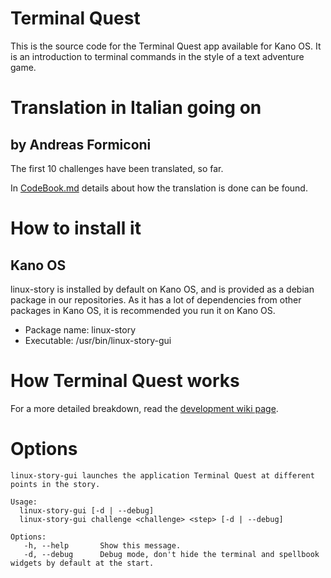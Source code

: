 
# Terminal Quest

This is the source code for the Terminal Quest app available for Kano OS.
It is an introduction to terminal commands in the style of a text adventure game.

# Translation in Italian going on

## by Andreas Formiconi

The first 10 challenges have been translated, so far.

In [CodeBook.md](https://github.com/iamarf/terminal-quest/blob/master/CodeBook.md) details about how the translation is done can be found.

# How to install it

## Kano OS
linux-story is installed by default on Kano OS, and is provided as a debian package in our repositories. As it has a lot of dependencies from other packages in Kano OS, it is recommended you run it on Kano OS.
 - Package name: linux-story
 - Executable: /usr/bin/linux-story-gui

# How Terminal Quest works
For a more detailed breakdown, read the [development wiki page](https://github.com/KanoComputing/linux-tutorial/wiki/Development).

# Options

```
linux-story-gui launches the application Terminal Quest at different points in the story.

Usage:
  linux-story-gui [-d | --debug]
  linux-story-gui challenge <challenge> <step> [-d | --debug]

Options:
   -h, --help       Show this message.
   -d, --debug      Debug mode, don't hide the terminal and spellbook widgets by default at the start.
```
